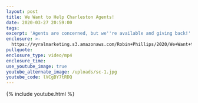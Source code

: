 ```yaml
---
layout: post
title: We Want to Help Charleston Agents!
date: 2020-03-27 20:59:00
tags:
excerpt: 'Agents are concerned, but we''re available and giving back!'
enclosure: >-
  https://vyralmarketing.s3.amazonaws.com/Robin+Phillips/2020/We+Want+to+Help+Charleston+Agents!.mp4
pullquote:
enclosure_type: video/mp4
enclosure_time:
use_youtube_image: true
youtube_alternate_image: /uploads/sc-1.jpg
youtube_code: lVCgBY7tRDQ
---
```


{% include youtube.html %}